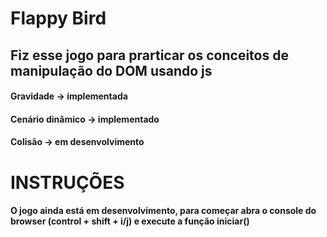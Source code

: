 # Flappy Bird
## Fiz esse jogo para prarticar os conceitos de manipulação do DOM usando js

#### Gravidade -> implementada
#### Cenário dinâmico -> implementado
#### Colisão -> em desenvolvimento


# INSTRUÇÕES

#### O jogo ainda está em desenvolvimento, para começar abra o console do browser (control + shift + i/j) e execute a função iniciar()

